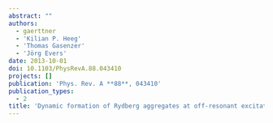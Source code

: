 ```yaml
---
abstract: ""
authors:
  - gaerttner
  - 'Kilian P. Heeg'
  - 'Thomas Gasenzer'
  - 'Jörg Evers'
date: 2013-10-01
doi: 10.1103/PhysRevA.88.043410
projects: []
publication: 'Phys. Rev. A **88**, 043410'
publication_types:
  - 2
title: 'Dynamic formation of Rydberg aggregates at off-resonant excitation'
---
```

